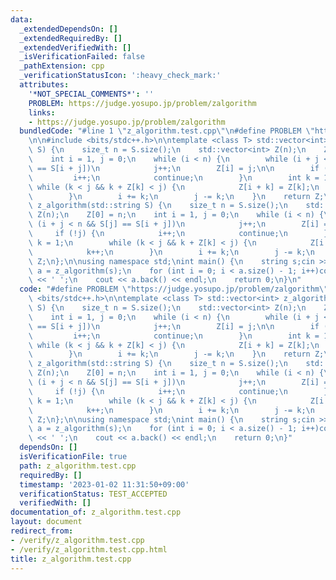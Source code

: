 ```yaml
---
data:
  _extendedDependsOn: []
  _extendedRequiredBy: []
  _extendedVerifiedWith: []
  _isVerificationFailed: false
  _pathExtension: cpp
  _verificationStatusIcon: ':heavy_check_mark:'
  attributes:
    '*NOT_SPECIAL_COMMENTS*': ''
    PROBLEM: https://judge.yosupo.jp/problem/zalgorithm
    links:
    - https://judge.yosupo.jp/problem/zalgorithm
  bundledCode: "#line 1 \"z_algorithm.test.cpp\"\n#define PROBLEM \"https://judge.yosupo.jp/problem/zalgorithm\"\
    \n\n#include <bits/stdc++.h>\n\ntemplate <class T> std::vector<int> z_algorithm(std::vector<T>\
    \ S) {\n    size_t n = S.size();\n    std::vector<int> Z(n);\n    Z[0] = n;\n\
    \    int i = 1, j = 0;\n    while (i < n) {\n        while (i + j < n && S[j]\
    \ == S[i + j])\n            j++;\n        Z[i] = j;\n\n        if (!j) {\n   \
    \         i++;\n            continue;\n        }\n        int k = 1;\n       \
    \ while (k < j && k + Z[k] < j) {\n            Z[i + k] = Z[k];\n            k++;\n\
    \        }\n        i += k;\n        j -= k;\n    }\n    return Z;\n};\n\nstd::vector<int>\
    \ z_algorithm(std::string S) {\n    size_t n = S.size();\n    std::vector<int>\
    \ Z(n);\n    Z[0] = n;\n    int i = 1, j = 0;\n    while (i < n) {\n        while\
    \ (i + j < n && S[j] == S[i + j])\n            j++;\n        Z[i] = j;\n\n   \
    \     if (!j) {\n            i++;\n            continue;\n        }\n        int\
    \ k = 1;\n        while (k < j && k + Z[k] < j) {\n            Z[i + k] = Z[k];\n\
    \            k++;\n        }\n        i += k;\n        j -= k;\n    }\n    return\
    \ Z;\n};\n\nusing namespace std;\nint main() {\n    string s;cin >> s;\n    vector<int>\
    \ a = z_algorithm(s);\n    for (int i = 0; i < a.size() - 1; i++)cout << a[i]\
    \ << ' ';\n    cout << a.back() << endl;\n    return 0;\n}\n"
  code: "#define PROBLEM \"https://judge.yosupo.jp/problem/zalgorithm\"\n\n#include\
    \ <bits/stdc++.h>\n\ntemplate <class T> std::vector<int> z_algorithm(std::vector<T>\
    \ S) {\n    size_t n = S.size();\n    std::vector<int> Z(n);\n    Z[0] = n;\n\
    \    int i = 1, j = 0;\n    while (i < n) {\n        while (i + j < n && S[j]\
    \ == S[i + j])\n            j++;\n        Z[i] = j;\n\n        if (!j) {\n   \
    \         i++;\n            continue;\n        }\n        int k = 1;\n       \
    \ while (k < j && k + Z[k] < j) {\n            Z[i + k] = Z[k];\n            k++;\n\
    \        }\n        i += k;\n        j -= k;\n    }\n    return Z;\n};\n\nstd::vector<int>\
    \ z_algorithm(std::string S) {\n    size_t n = S.size();\n    std::vector<int>\
    \ Z(n);\n    Z[0] = n;\n    int i = 1, j = 0;\n    while (i < n) {\n        while\
    \ (i + j < n && S[j] == S[i + j])\n            j++;\n        Z[i] = j;\n\n   \
    \     if (!j) {\n            i++;\n            continue;\n        }\n        int\
    \ k = 1;\n        while (k < j && k + Z[k] < j) {\n            Z[i + k] = Z[k];\n\
    \            k++;\n        }\n        i += k;\n        j -= k;\n    }\n    return\
    \ Z;\n};\n\nusing namespace std;\nint main() {\n    string s;cin >> s;\n    vector<int>\
    \ a = z_algorithm(s);\n    for (int i = 0; i < a.size() - 1; i++)cout << a[i]\
    \ << ' ';\n    cout << a.back() << endl;\n    return 0;\n}"
  dependsOn: []
  isVerificationFile: true
  path: z_algorithm.test.cpp
  requiredBy: []
  timestamp: '2023-01-02 11:31:50+09:00'
  verificationStatus: TEST_ACCEPTED
  verifiedWith: []
documentation_of: z_algorithm.test.cpp
layout: document
redirect_from:
- /verify/z_algorithm.test.cpp
- /verify/z_algorithm.test.cpp.html
title: z_algorithm.test.cpp
---
```

